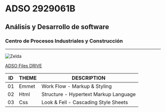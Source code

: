 # ADSO 2929061B

## Análisis y Desarrollo de software 

### Centro de Procesos Industriales y Construcción

---

![Zelda](https://tinyurl.com/ycxkf8hx)

[ADSO Files DRIVE](https://tinyurl.com/wnkk334u)

| ID | THEME | DESCRIPTION                          |
|--- |---    |---                                   |
|01  |Emmet  |Work Flow - Markup & Styling          |
|02  |Html   |Structure - Hypertext Markup Language |
|03  |Css    |Look & Fell - Cascading Style Sheets  | 
